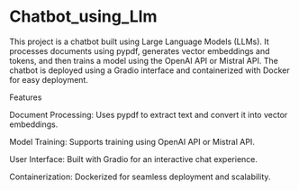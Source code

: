 # Chatbot_using_Llm
This project is a chatbot built using Large Language Models (LLMs). It processes documents using pypdf, generates vector embeddings and tokens, and then trains a model using the OpenAI API or Mistral API. The chatbot is deployed using a Gradio interface and containerized with Docker for easy deployment.

Features

Document Processing: Uses pypdf to extract text and convert it into vector embeddings.

Model Training: Supports training using OpenAI API or Mistral API.

User Interface: Built with Gradio for an interactive chat experience.

Containerization: Dockerized for seamless deployment and scalability.
